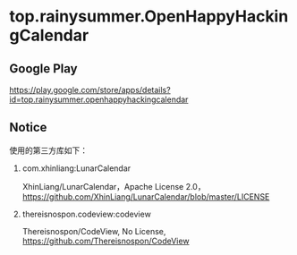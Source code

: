 # top.rainysummer.OpenHappyHackingCalendar

## Google Play

https://play.google.com/store/apps/details?id=top.rainysummer.openhappyhackingcalendar
 
## Notice

使用的第三方库如下：

1. com.xhinliang:LunarCalendar

    XhinLiang/LunarCalendar，Apache License 2.0，https://github.com/XhinLiang/LunarCalendar/blob/master/LICENSE

2. thereisnospon.codeview:codeview

    Thereisnospon/CodeView, No License, https://github.com/Thereisnospon/CodeView
